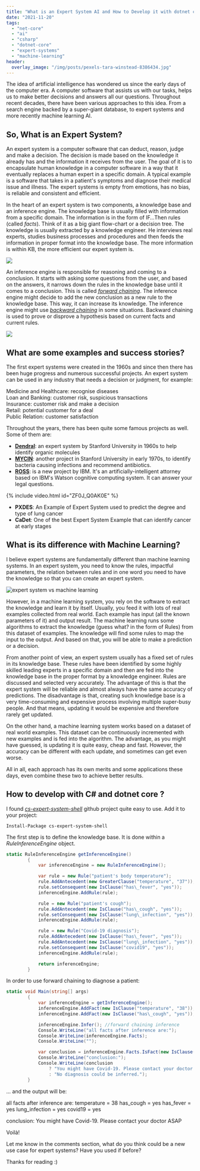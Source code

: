 ```yaml
---
title: "What is an Expert System AI and How to Develop it with dotnet core"
date: "2021-11-20"
tags:
  - "net-core"
  - "ai"
  - "csharp"
  - "dotnet-core"
  - "expert-systems"
  - "machine-learning"
header:
  overlay_image: "/img/posts/pexels-tara-winstead-8386434.jpg"
---
```


The idea of artificial intelligence has wondered us since the early days of the computer era. A computer software that assists us with our tasks, helps us to make better decisions and answers all our questions. Throughout recent decades, there have been various approaches to this idea. From a search engine backed by a super-giant database, to expert systems and more recently machine learning AI.

## So, What is an Expert System?

An expert system is a computer software that can deduct, reason, judge and make a decision. The decision is made based on the knowledge it already has and the information it receives from the user. The goal of it is to encapsulate human knowledge in a computer software in a way that it eventually replaces a human expert in a specific domain. A typical example is a software that takes in a patient's symptoms and diagnose their medical issue and illness. The expert systems is empty from emotions, has no bias, is reliable and consistent and efficient.

In the heart of an expert system is two components, a knowledge base and an inference engine. The knowledge base is usually filled with information from a specific domain. The information is in the form of IF…Then rules (called _facts_). Think of it as a big giant flow-chart or a decision tree. The knowledge is usually extracted by a knowledge engineer. He interviews real experts, studies business processes and procedures and then feeds the information in proper format into the knowledge base. The more information is within KB, the more efficient our expert system is.

![](https://programmerbyday.files.wordpress.com/2021/11/rules-in-knowledge-base-2.png?w=1024)

An inference engine is responsible for reasoning and coming to a conclusion. It starts with asking some questions from the user, and based on the answers, it narrows down the rules in the knowledge base until it comes to a conclusion. This is called _[forward chaining](https://en.wikipedia.org/wiki/Forward_chaining)_. The inference engine might decide to add the new conclusion as a new rule to the knowledge base. This way, it can increase its knowledge. The inference engine might use _[backward chaining](https://en.wikipedia.org/wiki/Backward_chaining)_ in some situations. Backward chaining is used to prove or disprove a hypothesis based on current facts and current rules.

![](https://programmerbyday.files.wordpress.com/2021/11/rules-in-knowledge-base-3.png?w=1024)

## What are some examples and success stories?

The first expert systems were created in the 1960s and since then there has been huge progress and numerous successful projects. An expert system can be used in any industry that needs a decision or judgment, for example:

Medicine and Healthcare: recognise diseases  
Loan and Banking: customer risk, suspicious transactions  
Insurance: customer risk and make a decision  
Retail: potential customer for a deal  
Public Relation: customer satisfaction

Throughout the years, there has been quite some famous projects as well. Some of them are:

- **[Dendral](https://en.wikipedia.org/wiki/Dendral)**: an expert system by Stanford University in 1960s to help identify organic molecules
- [**MYCIN**](https://en.wikipedia.org/wiki/Mycin): another project in Stanford University in early 1970s, to identify bacteria causing infections and recommend antibiotics.
- **[ROSS](https://rossintelligence.com/)**: is a new project by IBM. It's an artificially-intelligent attorney based on IBM's Watson cognitive computing system. It can answer your legal questions.

{% include video.html id="ZF0J_Q0AK0E" %}

- **PXDES**: An Example of Expert System used to predict the degree and type of lung cancer
- **CaDet**: One of the best Expert System Example that can identify cancer at early stages

## What is its difference with Machine Learning?

I believe expert systems are fundamentally different than machine learning systems. In an expert system, you need to know the rules, impactful parameters, the relation between rules and in one word you need to have the knowledge so that you can create an expert system.

![expert system vs machine learning](https://programmerbyday.files.wordpress.com/2021/11/rules-in-knowledge-base-4-1.png?w=300)

However, in a machine learning system, you rely on the software to extract the knowledge and learn it by itself. Usually, you feed it with lots of real examples collected from real world. Each example has input (all the known parameters of it) and output result. The machine learning runs some algorithms to extract the knowledge (guess what? in the form of Rules) from this dataset of examples. The knowledge will find some rules to map the input to the output. And based on that, you will be able to make a prediction or a decision.

From another point of view, an expert system usually has a fixed set of rules in its knowledge base. These rules have been identified by some highly skilled leading experts in a specific domain and then are fed into the knowledge base in the proper format by a knowledge engineer. Rules are discussed and selected very accurately. The advantage of this is that the expert system will be reliable and almost always have the same accuracy of predictions. The disadvantage is that, creating such knowledge base is a very time-consuming and expensive process involving multiple super-busy people. And that means, updating it would be expensive and therefore rarely get updated.

On the other hand, a machine learning system works based on a dataset of real world examples. This dataset can be continuously incremented with new examples and is fed into the algorithm. The advantage, as you might have guessed, is updating it is quite easy, cheap and fast. However, the accuracy can be different with each update, and sometimes can get even worse.

All in all, each approach has its own merits and some applications these days, even combine these two to achieve better results.

## How to develop with C# and dotnet core ?

I found _[cs-expert-system-shell](https://github.com/chen0040/cs-expert-system-shell)_ github project quite easy to use. Add it to your project:

    Install-Package cs-expert-system-shell

The first step is to define the knowledge base. It is done within a _RuleInferenceEngine_ object.

```csharp
static RuleInferenceEngine getInferenceEngine()
        {
            var inferenceEngine = new RuleInferenceEngine();

            var rule = new Rule("patient's body temperature");
            rule.AddAntecedent(new GreaterClause("temperature", "37"));
            rule.setConsequent(new IsClause("has\_fever", "yes"));
            inferenceEngine.AddRule(rule);

            rule = new Rule("patient's cough");
            rule.AddAntecedent(new IsClause("has\_cough", "yes"));
            rule.setConsequent(new IsClause("lung\_infection", "yes"));
            inferenceEngine.AddRule(rule);

            rule = new Rule("Covid-19 diagnosis");
            rule.AddAntecedent(new IsClause("has\_fever", "yes"));
            rule.AddAntecedent(new IsClause("lung\_infection", "yes"));
            rule.setConsequent(new IsClause("covid19", "yes"));
            inferenceEngine.AddRule(rule);

            return inferenceEngine;
        }
```

In order to use forward chaining to diagnose a patient:

```csharp
static void Main(string[] args)
        {
            var inferenceEngine = getInferenceEngine();
            inferenceEngine.AddFact(new IsClause("temperature", "38"));
            inferenceEngine.AddFact(new IsClause("has\_cough", "yes"));

            inferenceEngine.Infer(); //forward chaining inference
            Console.WriteLine("all facts after inference are:");
            Console.WriteLine(inferenceEngine.Facts);
            Console.WriteLine("");

            var conclusion = inferenceEngine.Facts.IsFact(new IsClause("covid19", "yes"));
            Console.WriteLine("conclusion:");
            Console.WriteLine(conclusion
                ? "You might have Covid-19. Please contact your doctor ASAP"
                : "No diagnosis could be inferred.");
        }
```

... and the output will be:

all facts after inference are:
temperature = 38
has_cough = yes
has_fever = yes
lung_infection = yes
covid19 = yes

conclusion:
You might have Covid-19. Please contact your doctor ASAP

Voilà!

Let me know in the comments section, what do you think could be a new use case for expert systems? Have you used if before?

Thanks for reading :)
